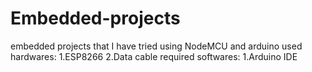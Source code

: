 # Embedded-projects
embedded projects that I have tried using NodeMCU and arduino
used hardwares: 
1.ESP8266
2.Data cable
required softwares:
1.Arduino IDE
